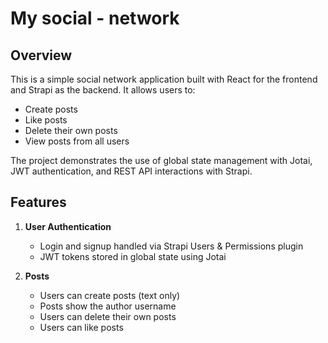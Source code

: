 # My social - network

## Overview

This is a simple social network application built with React for the frontend and Strapi as the backend. It allows users to:

- Create posts
- Like posts
- Delete their own posts
- View posts from all users

The project demonstrates the use of global state management with Jotai, JWT authentication, and REST API interactions with Strapi.


## Features

1. **User Authentication**
   - Login and signup handled via Strapi Users & Permissions plugin
   - JWT tokens stored in global state using Jotai

2. **Posts**
   - Users can create posts (text only)
   - Posts show the author username
   - Users can delete their own posts
   - Users can like posts
